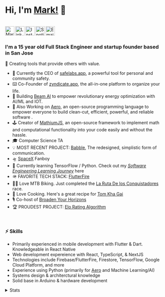 # __Hi, I'm [Mark!](https://twitter.com/MarkMusic2727)__ 👋

<br/>
<a href="https://twitter.com/MarkMusic2727">
  <img align="left" alt="Mark Music| Twitter" width="30px" src="https://i.ibb.co/nb5cF4h/twitter.png" />
</a>
<a href="https://www.linkedin.com">
  <img align="left" alt="Linkedin" width="30px" src="https://i.ibb.co/s2Hzm4t/61109.png" />
</a>
<a href="https://www.instagram.com/markmusic2727/">
  <img align="left" alt="Instagram" width="30px" src="https://i.ibb.co/ggb3yxk/insta.png" />
</a>
<a href="https://open.spotify.com/user/wxz5d0in64yl12jqba74n4n39?si=R1Ad2ur1Tuq7zBG4MjUr9A">
  <img align="left" alt="Spotify" width="30px" src="https://i.ibb.co/vk4Z96V/Spotify-Logo.png" />
</a>
<a href="mailto:markmusic999@gmail.com">
  <img align="left" alt="Email" width="30px" src="https://i.ibb.co/FB5PR40/mail.png" />
</a>
<br />
<br />

### I'm a 15 year old Full Stack Engineer and startup founder based in San Jose

🙌 Creating tools that provide others with value.

- 🔧  Currently the CEO of [safelabs.app](https://www.safelabs.app), a powerful tool for personal and community safety.
- ⌨️   Co-Founder of [zyndicate.app](https://www.zyndicate.app/), the all-in-one platform to organize your life.
- 🧠  Building [Beam AI](https://github.com/beam-ai) to empower revolutionary energy optimization with AI/ML and IOT.
- 🚀 Also Working on [Aero](https://github.com/aero-lang/aero), an open-source programming language to empower everyone to build clean-cut, efficient, powerful, and reliable software .
- 🕹  Creator of [MathiumJS](http://mathiumjs.surge.sh/docs/), an open-source framework to implement math and computational functionality into your code easily and without the hassle.
- 🎓 Computer Science TA
- 💡  MOST RECENT PROJECT: [Babble](https://github.com/markmusic2727/babble), The redesigned, simplistic form of communication.
- 🛸  [SpaceX](https://www.spacex.com/) Fanboy
- 🌱  Currently learning TensorFlow / Python. Check out my [_Software Engineering Learning Journey_](https://github.com/markmusic2727/learning) here
- 🪖  FAVORITE TECH STACK: [FlutterFire](https://firebase.flutter.dev/)
- 🚵‍♂️  Love MTB Biking. Just completed the [La Ruta De los Conquistadores](https://www.larutadelosconquistadores.com/home) race.
- 🌮  Love Cooking. Here's a great recipe for [Tom Kha Gai](https://40aprons.com/tom-kha-soup-whole30/)
- 🎙  Co-host of [Broaden Your Horizons](https://podcasts.apple.com/us/podcast/broaden-your-horizons/id1506491023)
- 🏆  PROUDEST PROJECT: [Elo Rating Algorithm](https://github.com/markmusic2727/elo_rating_algorithm)

<br />

### ⚡️ Skills

- Primarily experienced in mobile development with Flutter & Dart. Knowledgeable in React Native
- Web development expereience with React, TypeScript, & NextJS
- Technologies include Firebase/FlutterFire, Firestore, TensorFlow, Google Cloud Platform, and more
- Experience using Python (primarily for [Aero](https://github.com/aero-lang/aero) and Machine Learning/AI)
- Systems design & architerctural knowledge
- Solid base in Arduino & hardware development



<details>
<summary>Stats</summary>
<br />
<br />
<img align="right alt="Most-Used Languages" src="https://github-readme-stats.vercel.app/api/top-langs/?username=markmusic2727&layout=compact" /                                                                                                                                                                                                                                                                              
<br /> 

![Mark's Github Stats](https://github-readme-stats.vercel.app/api?username=markmusic2727&count_private=true&show_icons=true&theme=algolia)

[![wakatime stats](https://github-readme-stats.vercel.app/api/wakatime?username=markmusic2727)](https://github.com/anuraghazra/github-readme-stats)
</details>

<br />
<br />
